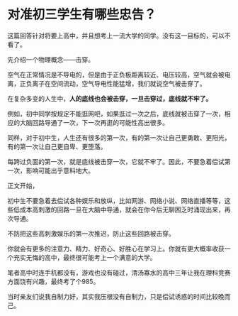 # 对准初三学生有哪些忠告？

这篇回答针对将要上高中，并且想考上一流大学的同学。没有这一目标的，可以不看了。



先介绍一个物理概念——击穿。

空气在正常情况是不导电的，但是由于正负极距离较近、电压较高，空气就会被电离，正负离子在空间流动，空气导电性能猛增，我们就说空气被击穿了。

在复杂多变的人生中，**人的底线也会被击穿，一旦击穿过，底线就不牢了。**

例如，初中同学按规定不能逛网吧，如果逛过一次之后，底线就被击穿了一次，相应的大脑回路导通了一次，下一次再逛的可能性高出很多。

同样，对于初中生，人生还有很多的第一次，有的第一次让自己更勇敢、更阳光，有的第一次让自己更自卑、更堕落。

每跨过负面的第一次，就是底线被击穿一次，它就不牢了。因此，不要急着偿试第一次，影响可能出乎意料地大。



正文开始，

初中生不要急着去偿试各种娱乐和放纵，比如网游、网络小说、网络直播等等，这些低成本高刺激的回路一旦在大脑中导通，就会在你今后无聊困乏时涌现出来，再次导通。

不防把这些高刺激娱乐的第一次推迟，防止这些回路被击穿。

你就会有更多的注意力、精力、好奇心、好胜心在学习上。你就有更大概率收获一个充实无悔的高中，最终很可能考上一个满意的大学。

笔者高中时连手机都没有，游戏也没有碰过，清汤寡水的高中三年让我在理科竞赛方面饶有兴趣，最终考了个985。

当时亲友们说我自制力好，其实我压根没有自制力，只是偿试诱惑的时间比较晚而己。